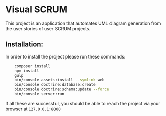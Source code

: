 Visual SCRUM
========================

This project is an application that automates UML diagram generation
from the user stories of user SCRUM projects.

## Installation:

In order to install the project please run these commands:

```bash
    composer install
    npm install
    gulp
    bin/console assets:install --symlink web
    bin/console doctrine:database:create
    bin/console doctrine:schema:update --force
    bin/console server:run
```

If all these are successful, you should be able to reach the project
via your browser at `127.0.0.1:8000`
